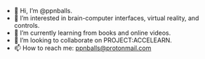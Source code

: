 - 👋 Hi, I’m @ppnballs.
- 👀 I’m interested in brain-computer interfaces, virtual reality, and controls.
- 🌱 I’m currently learning from books and online videos.
- 💞️ I’m looking to collaborate on PROJECT:ACCELEARN.
- 📫 How to reach me: ppnballs@protonmail.com 

<!---
ppnballs/ppnballs is a ✨ special ✨ repository because its `README.md` (this file) appears on your GitHub profile.
You can click the Preview link to take a look at your changes.
--->
